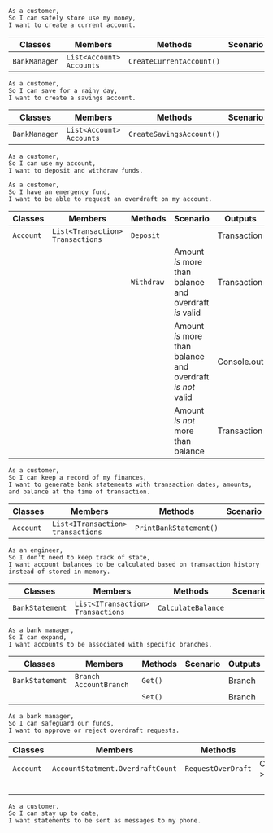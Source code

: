 ```
As a customer,
So I can safely store use my money,
I want to create a current account.
```

| Classes       | Members                  | Methods                  | Scenario  | Outputs        |
|---------------|--------------------------|--------------------------|-----------|----------------|
| `BankManager` | `List<Account> Accounts` | `CreateCurrentAccount()` |           | CurrentAccount |  


```
As a customer,
So I can save for a rainy day,
I want to create a savings account.
```

| Classes       | Members                  | Methods                  | Scenario  | Outputs        |
|---------------|--------------------------|--------------------------|-----------|----------------|
| `BankManager` | `List<Account> Accounts` | `CreateSavingsAccount()` |           | Savingsaccount |  

```
As a customer,
So I can use my account,
I want to deposit and withdraw funds.
```

```
As a customer,
So I have an emergency fund,
I want to be able to request an overdraft on my account.
```

| Classes   | Members                          | Methods    | Scenario                                                   | Outputs     |
|-----------|----------------------------------|------------|------------------------------------------------------------|-------------|
| `Account` | `List<Transaction> Transactions` | `Deposit`  |                                                            | Transaction | 
|           |                                  | `Withdraw` | Amount *is* more than balance and overdraft *is* valid     | Transaction |
|           |                                  |            | Amount *is* more than balance and overdraft *is not* valid | Console.out |
|           |                                  |            | Amount *is not* more than balance                          | Transaction |


```
As a customer,
So I can keep a record of my finances,
I want to generate bank statements with transaction dates, amounts, and balance at the time of transaction.
```

| Classes   | Members                           | Methods                | Scenario  | Outputs     |
|-----------|-----------------------------------|------------------------|-----------|-------------|
| `Account` | `List<ITransaction> transactions` | `PrintBankStatement()` |           | Console.out | 


```
As an engineer,
So I don't need to keep track of state,
I want account balances to be calculated based on transaction history instead of stored in memory.
```

| Classes         | Members                           | Methods              | Scenario  | Outputs |
|-----------------|-----------------------------------|----------------------|-----------|---------|
| `BankStatement` | `List<ITransaction> Transactions` | `CalculateBalance`   |           | int     | 

```
As a bank manager,
So I can expand,
I want accounts to be associated with specific branches.
```

| Classes         | Members                | Methods   | Scenario  | Outputs |
|-----------------|------------------------|-----------|-----------|---------|
| `BankStatement` | `Branch AccountBranch` | `Get()`   |           | Branch  | 
|                 |                        | `Set()`   |           | Branch  |


```
As a bank manager,
So I can safeguard our funds,
I want to approve or reject overdraft requests.
```

| Classes   | Members                          | Methods           | Scenario           | Outputs |
|-----------|----------------------------------|-------------------|--------------------|---------|
| `Account` | `AccountStatment.OverdraftCount` |`RequestOverDraft` | OverdraftCount > 2 | false   |
|           |                                  |                   |                    | true    |

```
As a customer,
So I can stay up to date,
I want statements to be sent as messages to my phone.
```